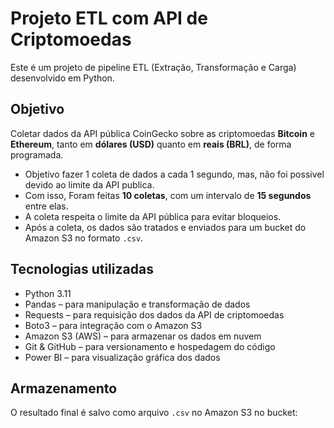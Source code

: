 # Projeto ETL com API de Criptomoedas

Este é um projeto de pipeline ETL (Extração, Transformação e Carga) desenvolvido em Python.

## Objetivo

Coletar dados da API pública CoinGecko sobre as criptomoedas **Bitcoin** e **Ethereum**, tanto em **dólares (USD)** quanto em **reais (BRL)**, de forma programada.
- Objetivo fazer 1 coleta de dados a cada 1 segundo, mas, não foi possivel devido ao limite da API publica.
- Com isso, Foram feitas **10 coletas**, com um intervalo de **15 segundos** entre elas.
- A coleta respeita o limite da API pública para evitar bloqueios.
- Após a coleta, os dados são tratados e enviados para um bucket do Amazon S3 no formato `.csv`.

## Tecnologias utilizadas

- Python 3.11
- Pandas – para manipulação e transformação de dados
- Requests – para requisição dos dados da API de criptomoedas
- Boto3 – para integração com o Amazon S3
- Amazon S3 (AWS) – para armazenar os dados em nuvem
- Git & GitHub – para versionamento e hospedagem do código
- Power BI – para visualização gráfica dos dados

## Armazenamento

O resultado final é salvo como arquivo `.csv` no Amazon S3 no bucket:
